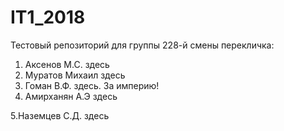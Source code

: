 # IT1_2018
Тестовый репoзиторий для группы 228-й смены
перекличка:
1. Аксенов М.С. здесь
2. Муратов Михаил здесь
3. Гоман В.Ф. здесь. За империю!
4. Амирханян А.Э здесь

5.Наземцев С.Д. здесь














